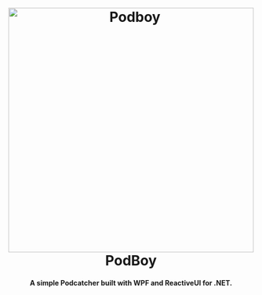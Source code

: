 <h1 align="center">
  <br>
  <img src="https://github.com/jabberwoc/PodBoy/master/assets/podboy_logo.png" alt="Podboy" width="500" />
  <br>
  PodBoy
  <br>
</h1>

<h4 align="center">
  A simple Podcatcher built with WPF and ReactiveUI for .NET.
</h4>

<p align="center">
  <a href="https://opensource.org/licenses/MIT">
</p>
